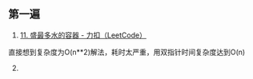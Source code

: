 ## 第一遍

1. [11. 盛最多水的容器 - 力扣（LeetCode）](https://leetcode.cn/problems/container-with-most-water/solutions/11491/container-with-most-water-shuang-zhi-zhen-fa-yi-do/?envType=study-plan-v2&envId=top-100-liked)

​	直接想到复杂度为O(n**2)解法，耗时太严重，用双指针时间复杂度达到O(n)

2. 





